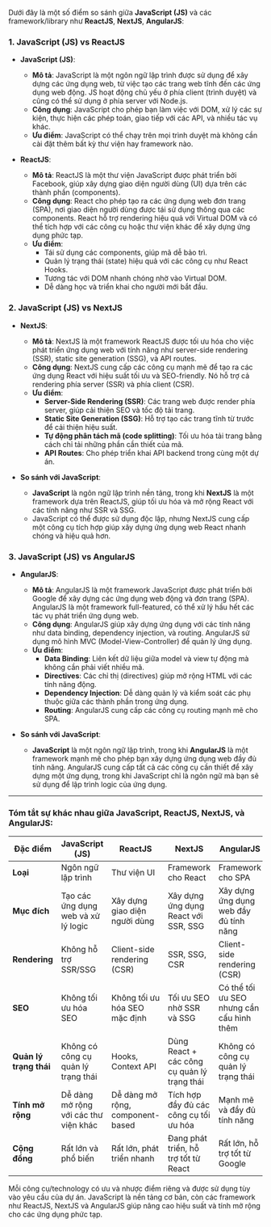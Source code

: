 Dưới đây là một số điểm so sánh giữa **JavaScript (JS)** và các framework/library như **ReactJS**, **NextJS**, **AngularJS**:

### 1. **JavaScript (JS) vs ReactJS**

- **JavaScript (JS)**: 
  - **Mô tả**: JavaScript là một ngôn ngữ lập trình được sử dụng để xây dựng các ứng dụng web, từ việc tạo các trang web tĩnh đến các ứng dụng web động. JS hoạt động chủ yếu ở phía client (trình duyệt) và cũng có thể sử dụng ở phía server với Node.js.
  - **Công dụng**: JavaScript cho phép bạn làm việc với DOM, xử lý các sự kiện, thực hiện các phép toán, giao tiếp với các API, và nhiều tác vụ khác. 
  - **Ưu điểm**: JavaScript có thể chạy trên mọi trình duyệt mà không cần cài đặt thêm bất kỳ thư viện hay framework nào.

- **ReactJS**: 
  - **Mô tả**: ReactJS là một thư viện JavaScript được phát triển bởi Facebook, giúp xây dựng giao diện người dùng (UI) dựa trên các thành phần (components).
  - **Công dụng**: React cho phép tạo ra các ứng dụng web đơn trang (SPA), nơi giao diện người dùng được tái sử dụng thông qua các components. React hỗ trợ rendering hiệu quả với Virtual DOM và có thể tích hợp với các công cụ hoặc thư viện khác để xây dựng ứng dụng phức tạp.
  - **Ưu điểm**: 
    - Tái sử dụng các components, giúp mã dễ bảo trì.
    - Quản lý trạng thái (state) hiệu quả với các công cụ như React Hooks.
    - Tương tác với DOM nhanh chóng nhờ vào Virtual DOM.
    - Dễ dàng học và triển khai cho người mới bắt đầu.

### 2. **JavaScript (JS) vs NextJS**

- **NextJS**: 
  - **Mô tả**: NextJS là một framework ReactJS được tối ưu hóa cho việc phát triển ứng dụng web với tính năng như server-side rendering (SSR), static site generation (SSG), và API routes.
  - **Công dụng**: NextJS cung cấp các công cụ mạnh mẽ để tạo ra các ứng dụng React với hiệu suất tối ưu và SEO-friendly. Nó hỗ trợ cả rendering phía server (SSR) và phía client (CSR).
  - **Ưu điểm**:
    - **Server-Side Rendering (SSR)**: Các trang web được render phía server, giúp cải thiện SEO và tốc độ tải trang.
    - **Static Site Generation (SSG)**: Hỗ trợ tạo các trang tĩnh từ trước để cải thiện hiệu suất.
    - **Tự động phân tách mã (code splitting)**: Tối ưu hóa tải trang bằng cách chỉ tải những phần cần thiết của mã.
    - **API Routes**: Cho phép triển khai API backend trong cùng một dự án.

- **So sánh với JavaScript**:
  - **JavaScript** là ngôn ngữ lập trình nền tảng, trong khi **NextJS** là một framework dựa trên ReactJS, giúp tối ưu hóa và mở rộng React với các tính năng như SSR và SSG.
  - JavaScript có thể được sử dụng độc lập, nhưng NextJS cung cấp một công cụ tích hợp giúp xây dựng ứng dụng web React nhanh chóng và hiệu quả hơn.

### 3. **JavaScript (JS) vs AngularJS**

- **AngularJS**: 
  - **Mô tả**: AngularJS là một framework JavaScript được phát triển bởi Google để xây dựng các ứng dụng web động và đơn trang (SPA). AngularJS là một framework full-featured, có thể xử lý hầu hết các tác vụ phát triển ứng dụng web.
  - **Công dụng**: AngularJS giúp xây dựng ứng dụng với các tính năng như data binding, dependency injection, và routing. AngularJS sử dụng mô hình MVC (Model-View-Controller) để quản lý ứng dụng.
  - **Ưu điểm**:
    - **Data Binding**: Liên kết dữ liệu giữa model và view tự động mà không cần phải viết nhiều mã.
    - **Directives**: Các chỉ thị (directives) giúp mở rộng HTML với các tính năng động.
    - **Dependency Injection**: Dễ dàng quản lý và kiểm soát các phụ thuộc giữa các thành phần trong ứng dụng.
    - **Routing**: AngularJS cung cấp các công cụ routing mạnh mẽ cho SPA.

- **So sánh với JavaScript**:
  - **JavaScript** là một ngôn ngữ lập trình, trong khi **AngularJS** là một framework mạnh mẽ cho phép bạn xây dựng ứng dụng web đầy đủ tính năng. AngularJS cung cấp tất cả các công cụ cần thiết để xây dựng một ứng dụng, trong khi JavaScript chỉ là ngôn ngữ mà bạn sẽ sử dụng để lập trình logic của ứng dụng.

---

### Tóm tắt sự khác nhau giữa JavaScript, ReactJS, NextJS, và AngularJS:

| Đặc điểm                  | **JavaScript (JS)**                      | **ReactJS**                          | **NextJS**                             | **AngularJS**                             |
|---------------------------|------------------------------------------|--------------------------------------|----------------------------------------|-------------------------------------------|
| **Loại**                  | Ngôn ngữ lập trình                       | Thư viện UI                          | Framework cho React                    | Framework cho SPA                         |
| **Mục đích**               | Tạo các ứng dụng web và xử lý logic      | Xây dựng giao diện người dùng       | Xây dựng ứng dụng React với SSR, SSG   | Xây dựng ứng dụng web đầy đủ tính năng    |
| **Rendering**              | Không hỗ trợ SSR/SSG                     | Client-side rendering (CSR)          | SSR, SSG, CSR                          | Client-side rendering (CSR)               |
| **SEO**                    | Không tối ưu hóa SEO                      | Không tối ưu hóa SEO mặc định        | Tối ưu SEO nhờ SSR và SSG              | Có thể tối ưu SEO nhưng cần cấu hình thêm |
| **Quản lý trạng thái**     | Không có công cụ quản lý trạng thái      | Hooks, Context API                   | Dùng React + các công cụ quản lý trạng thái | Không có công cụ quản lý trạng thái       |
| **Tính mở rộng**           | Dễ dàng mở rộng với các thư viện khác    | Dễ dàng mở rộng, component-based    | Tích hợp đầy đủ các công cụ tối ưu hóa  | Mạnh mẽ và đầy đủ tính năng               |
| **Cộng đồng**              | Rất lớn và phổ biến                      | Rất lớn, phát triển nhanh            | Đang phát triển, hỗ trợ tốt từ React    | Rất lớn, hỗ trợ tốt từ Google             |

Mỗi công cụ/technology có ưu và nhược điểm riêng và được sử dụng tùy vào yêu cầu của dự án. JavaScript là nền tảng cơ bản, còn các framework như ReactJS, NextJS và AngularJS giúp nâng cao hiệu suất và tính mở rộng cho các ứng dụng phức tạp.
